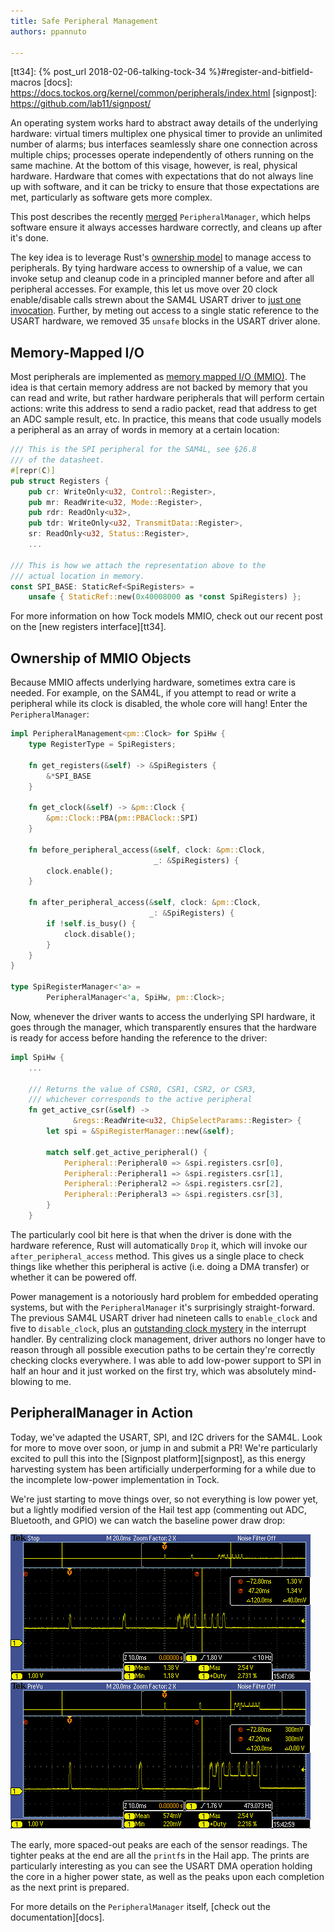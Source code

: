 ```yaml
---
title: Safe Peripheral Management
authors: ppannuto

---
```


[pr]: https://github.com/helena-project/tock/pull/760
[obrm]: https://doc.rust-lang.org/beta/nomicon/obrm.html
[usart-commit]: https://github.com/helena-project/tock/pull/760/commits/ee68206bc6889f651964a4bd2d7479f4eb441cf0#diff-001c67ee9f8c56d6403b71536b6ebecb
[usart-int]: https://github.com/helena-project/tock/pull/760/commits/ee68206bc6889f651964a4bd2d7479f4eb441cf0#diff-001c67ee9f8c56d6403b71536b6ebecbL528
[mmio]: https://en.wikipedia.org/wiki/Memory-mapped_I/O
[tt34]: {% post_url 2018-02-06-talking-tock-34 %}#register-and-bitfield-macros
[docs]: https://docs.tockos.org/kernel/common/peripherals/index.html
[signpost]: https://github.com/lab11/signpost/

An operating system works hard to abstract away details of the underlying
hardware: virtual timers multiplex one physical timer to provide an unlimited
number of alarms; bus interfaces seamlessly share one connection across
multiple chips; processes operate independently of others running on the same
machine. At the bottom of this visage, however, is real, physical hardware.
Hardware that comes with expectations that do not always line up with software,
and it can be tricky to ensure that those expectations are met, particularly as
software gets more complex.


This post describes the recently [merged][pr] `PeripheralManager`, which helps
software ensure it always accesses hardware correctly, and cleans up after
it's done.

The key idea is to leverage Rust's [ownership model][obrm] to manage access to
peripherals. By tying hardware access to ownership of a value, we can invoke
setup and cleanup code in a principled manner before and after all peripheral
accesses.  For example, this let us move over 20 clock enable/disable calls
strewn about the SAM4L USART driver to [just one invocation][usart-commit].
Further, by meting out access to a single static reference to the USART
hardware, we removed 35 `unsafe` blocks in the USART driver alone.

## Memory-Mapped I/O

Most peripherals are implemented as [memory mapped I/O (MMIO)][mmio]. The
idea is that certain memory address are not backed by memory that you can read
and write, but rather hardware peripherals that will perform certain actions: write
this address to send a radio packet, read that address to get an ADC sample
result, etc. In practice, this means that code usually models a peripheral as
an array of words in memory at a certain location:

```rust
/// This is the SPI peripheral for the SAM4L, see §26.8
/// of the datasheet.
#[repr(C)]
pub struct Registers {
    pub cr: WriteOnly<u32, Control::Register>,
    pub mr: ReadWrite<u32, Mode::Register>,
    pub rdr: ReadOnly<u32>,
    pub tdr: WriteOnly<u32, TransmitData::Register>,
    sr: ReadOnly<u32, Status::Register>,
    ...

/// This is how we attach the representation above to the
/// actual location in memory.
const SPI_BASE: StaticRef<SpiRegisters> =
    unsafe { StaticRef::new(0x40008000 as *const SpiRegisters) };
```

For more information on how Tock models MMIO, check out our recent post on the
[new registers interface][tt34].


## Ownership of MMIO Objects

Because MMIO affects underlying hardware, sometimes extra care is needed.  For
example, on the SAM4L, if you attempt to read or write a peripheral while its
clock is disabled, the whole core will hang! Enter the `PeripheralManager`:

```rust
impl PeripheralManagement<pm::Clock> for SpiHw {
    type RegisterType = SpiRegisters;

    fn get_registers(&self) -> &SpiRegisters {
        &*SPI_BASE
    }

    fn get_clock(&self) -> &pm::Clock {
        &pm::Clock::PBA(pm::PBAClock::SPI)
    }

    fn before_peripheral_access(&self, clock: &pm::Clock,
                                _: &SpiRegisters) {
        clock.enable();
    }

    fn after_peripheral_access(&self, clock: &pm::Clock,
                               _: &SpiRegisters) {
        if !self.is_busy() {
            clock.disable();
        }
    }
}

type SpiRegisterManager<'a> =
        PeripheralManager<'a, SpiHw, pm::Clock>;
```

Now, whenever the driver wants to access the underlying SPI hardware, it goes
through the manager, which transparently ensures that the hardware is ready for
access before handing the reference to the driver:

```rust
impl SpiHw {
    ...

    /// Returns the value of CSR0, CSR1, CSR2, or CSR3,
    /// whichever corresponds to the active peripheral
    fn get_active_csr(&self) ->
              &regs::ReadWrite<u32, ChipSelectParams::Register> {
        let spi = &SpiRegisterManager::new(&self);

        match self.get_active_peripheral() {
            Peripheral::Peripheral0 => &spi.registers.csr[0],
            Peripheral::Peripheral1 => &spi.registers.csr[1],
            Peripheral::Peripheral2 => &spi.registers.csr[2],
            Peripheral::Peripheral3 => &spi.registers.csr[3],
        }
    }
```

The particularly cool bit here is that when the driver is done with the
hardware reference, Rust will automatically `Drop` it, which will invoke our
`after_peripheral_access` method. This gives us a single place to check things
like whether this peripheral is active (i.e. doing a DMA transfer) or whether
it can be powered off.

Power management is a notoriously hard problem for embedded operating systems,
but with the `PeripheralManager` it's surprisingly straight-forward. The
previous SAM4L USART driver had nineteen calls to `enable_clock` and five to
`disable_clock`, plus an [outstanding clock mystery][usart-int] in the
interrupt handler. By centralizing clock management, driver authors no longer
have to reason through all possible execution paths to be certain they're correctly
checking clocks everywhere. I was able to add low-power support to SPI in half
an hour and it just worked on the first try, which was absolutely mind-blowing
to me.

## PeripheralManager in Action

Today, we've adapted the USART, SPI, and I2C drivers for the SAM4L. Look for
more to move over soon, or jump in and submit a PR! We're particularly excited
to pull this into the [Signpost platform][signpost], as this energy harvesting
system has been artificially underperforming for a while due to the incomplete
low-power implementation in Tock.

We're just starting to move things over, so not everything is low power yet,
but a lightly modified version of the Hail test app (commenting out ADC,
Bluetooth, and GPIO) we can watch the baseline power draw drop:

![Power draw before](/assets/2018/03/hail_before.png)
![Power draw after](/assets/2018/03/hail_after.png)

The early, more spaced-out peaks are each of the sensor readings. The tighter
peaks at the end are all the `printf`s in the Hail app. The prints are
particularly interesting as you can see the USART DMA operation holding the
core in a higher power state, as well as the peaks upon each completion as the
next print is prepared.

For more details on the `PeripheralManager` itself, [check out the
documentation][docs].

